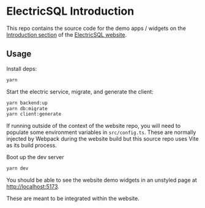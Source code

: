 # ElectricSQL Introduction

This repo contains the source code for the demo apps / widgets on the [Introduction section](https://electric-sql.com/docs/intro/local-first) of the [ElectricSQL website](https://electric-sql.com).

## Usage

Install deps:

```sh
yarn
```

Start the electric service, migrate, and generate the client:

```sh
yarn backend:up
yarn db:migrate
yarn client:generate
```

If running outside of the context of the website repo, you will need to populate some environment variables in `src/config.ts`. These are normally injected by Webpack during the website build but this source repo uses Vite as its build process.

Boot up the dev server

```sh
yarn dev
```

You should be able to see the website demo widgets in an unstyled page at [http://localhost:5173](http://localhost:5173).

These are meant to be integrated within the website.
